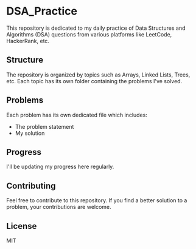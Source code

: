 # DSA_Practice
This repository is dedicated to my daily practice of Data Structures and Algorithms (DSA) questions from various platforms like LeetCode, HackerRank, etc.

## Structure

The repository is organized by topics such as Arrays, Linked Lists, Trees, etc. Each topic has its own folder containing the problems I've solved.

## Problems

Each problem has its own dedicated file which includes:
- The problem statement
- My solution
## Progress

I'll be updating my progress here regularly.

## Contributing

Feel free to contribute to this repository. If you find a better solution to a problem, your contributions are welcome.

## License

MIT
